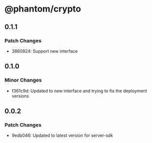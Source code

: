 # @phantom/crypto

## 0.1.1

### Patch Changes

- 3860924: Support new interface

## 0.1.0

### Minor Changes

- f361c9d: Updated to new interface and trying to fix the deployment versions

## 0.0.2

### Patch Changes

- 9edb046: Updated to latest version for server-sdk
